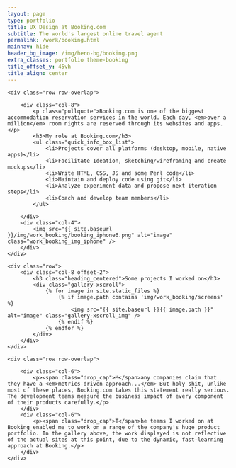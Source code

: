 ```yaml
---
layout: page
type: portfolio
title: UX Design at Booking.com
subtitle: The world's largest online travel agent 
permalink: /work/booking.html
mainnav: hide
header_bg_image: /img/hero-bg/booking.png
extra_classes: portfolio theme-booking
title_offset_y: 45vh
title_align: center
---
```


<div class="wrapper">
	
	<div class="row row-overlap">		
	
		<div class="col-8">
			<p class="pullquote">Booking.com is one of the biggest accommodation reservation services in the world. Each day, <em>over a million</em> room nights are reserved through its websites and apps.</p>
			<h3>My role at Booking.com</h3>
			<ul class="quick_info_box_list">
				<li>Projects cover all platforms (desktop, mobile, native apps)</li>
				<li>Facilitate Ideation, sketching/wireframing and create mockups</li> 
				<li>Write HTML, CSS, JS and some Perl code</li>
				<li>Maintain and deploy code using git</li>
				<li>Analyze experiment data and propose next iteration steps</li>
				<li>Coach and develop team members</li>
			</ul>
					
		</div>		
    	<div class="col-4">
	        <img src="{{ site.baseurl }}/img/work_booking/booking_iphone6.png" alt="image" class="work_booking_img_iphone" />
	    </div>			
	</div>

	<div class="row">
		<div class="col-8 offset-2">
			<h3 class="heading_centered">Some projects I worked on</h3>
			<div class="gallery-xscroll">
				{% for image in site.static_files %}
				    {% if image.path contains 'img/work_booking/screens' %}
				        <img src="{{ site.baseurl }}{{ image.path }}" alt="image" class="gallery-xscroll_img" />
				    {% endif %}
				{% endfor %}
			</div>
		</div>
	</div>

	<div class="row row-overlap">		

		<div class="col-6">
			<p><span class="drop_cap">M</span>any companies claim that they have a <em>metrics-driven approach...</em> But holy shit, unlike most of these places, Booking.com takes this statement really serious. The development teams measure the business impact of every component of their products carefully.</p>
		</div>		
		<div class="col-6">
			<p><span class="drop_cap">T</span>he teams I worked on at Booking enabled me to work on a range of the company's huge product portfolio. In the gallery above, the work displayed is not reflective of the actual sites at this point, due to the dynamic, fast-learning approach at Booking.</p>
		</div>
	</div>
</div>